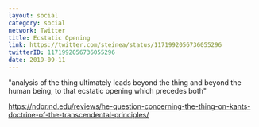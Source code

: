 ```yaml
---
layout: social
category: social
network: Twitter
title: Ecstatic Opening
link: https://twitter.com/steinea/status/1171992056736055296
twitterID: 1171992056736055296
date: 2019-09-11
---
```


"analysis of the thing ultimately leads beyond the thing and beyond the human being, to that ecstatic opening which precedes both"

<https://ndpr.nd.edu/reviews/he-question-concerning-the-thing-on-kants-doctrine-of-the-transcendental-principles/>
